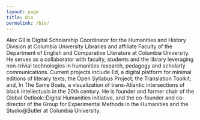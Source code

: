 ```yaml
---
layout: page
title: Bio
permalink: /bio/
---
```


Alex Gil is Digital Scholarship Coordinator for the Humanities and History Division at Columbia University Libraries and affiliate Faculty of the Department of English and Comparative Literature at Columbia University. He serves as a collaborator with faculty, students and the library leveraging non-trivial technologies in humanities research, pedagogy and scholarly communications. Current projects include Ed, a digital platform for minimal editions of literary texts; the Open Syllabus Project; the Translation Toolkit; and, In The Same Boats, a visualization of trans-Atlantic intersections of black intellectuals in the 20th century. He is founder and former chair of the Global Outlook::Digital Humanities initiative, and the co-founder and co-director of the Group for Experimental Methods in the Humanities and the Studio@Butler at Columbia University.
